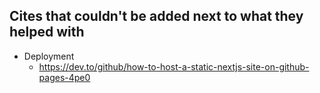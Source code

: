 ## Cites that couldn't be added next to what they helped with

- Deployment
    - https://dev.to/github/how-to-host-a-static-nextjs-site-on-github-pages-4pe0
